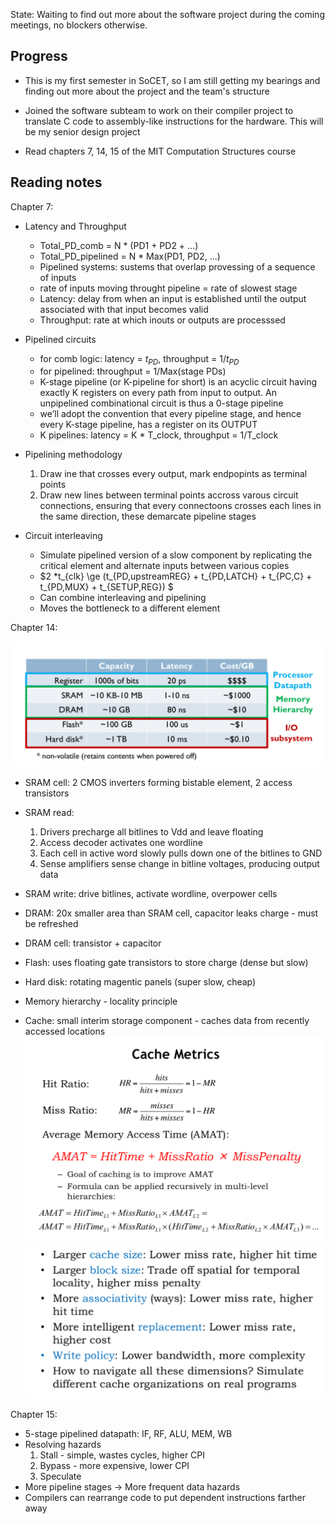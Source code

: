 State: Waiting to find out more about the software project during the coming meetings, no blockers otherwise.

## Progress

- This is my first semester in SoCET, so I am still getting my bearings and finding out more about the project and the team's structure

- Joined the software subteam to work on their compiler project to translate C code to assembly-like instructions for the hardware. This will be my senior design project

- Read chapters 7, 14, 15 of the MIT Computation Structures course

## Reading notes

Chapter 7:

- Latency and Throughput
    - Total_PD_comb = N * (PD1 + PD2 + ...)
    - Total_PD_pipelined = N * Max(PD1, PD2, ...)
    - Pipelined systems: sustems that overlap provessing of a sequence of inputs
    - rate of inputs moving throught pipeline = rate of slowest stage
    - Latency: delay from when an input is established until the output associated with that input becomes valid
    - Throughput: rate at which inouts or outputs are processsed

- Pipelined circuits 
    - for comb logic: latency = $t_{PD}$, throughput = $1/t_{PD}$
    - for pipelined: throughput = 1/Max(stage PDs)
    - K-stage pipeline (or K-pipeline for short) is an acyclic circuit having exactly K registers on every path from input to output. An unpipelined combinational circuit is thus a 0-stage pipeline
    - we’ll adopt the convention that every pipeline stage, and hence every K-stage pipeline, has a register on its OUTPUT
    - K pipelines: latency = K * T_clock, throughput = 1/T_clock

- Pipelining methodology
    1. Draw ine that crosses every output, mark endpopints as terminal points
    2. Draw new lines between terminal points accross varous circuit connections, ensuring that every connectoons crosses each lines in the same direction, these demarcate pipeline stages

- Circuit interleaving
    - Simulate pipelined version of a slow component by replicating the critical element and alternate inputs between various copies
    - $2 *t_{clk} \ge (t_{PD,upstreamREG} + t_{PD,LATCH} + t_{PC,C} + t_{PD,MUX} + t_{SETUP,REG}) $
    - Can combine interleaving and pipelining
    - Moves the bottleneck to a different element

Chapter 14:

![image](week1_img/week1_memtypes.png)

- SRAM cell: 2 CMOS inverters forming bistable element, 2 access transistors
- SRAM read:
    1. Drivers precharge all bitlines to Vdd and leave floating
    2. Access decoder activates one wordline
    3. Each cell in active word slowly pulls down one of the bitlines to GND
    4. Sense amplifiers sense change in bitline voltages, producing output data
- SRAM write: drive bitlines, activate wordline, overpower cells

- DRAM: 20x smaller area than SRAM cell, capacitor leaks charge - must be refreshed
- DRAM cell: transistor + capacitor
- Flash: uses floating gate transistors to store charge (dense but slow)
- Hard disk: rotating magentic panels (super slow, cheap)
- Memory hierarchy - locality principle
- Cache: small interim storage component - caches data from recently accessed locations 
![cachemetrics](week1_img/cache_metrics.png)
![summary](week1_img/cache_sum.png)

Chapter 15:

- 5-stage pipelined datapath: IF, RF, ALU, MEM, WB
- Resolving hazards
    1. Stall - simple, wastes cycles, higher CPI
    2. Bypass - more expensive, lower CPI
    3. Speculate
- More pipeline stages -> More frequent data hazards
- Compilers can rearrange code to put dependent instructions farther away








